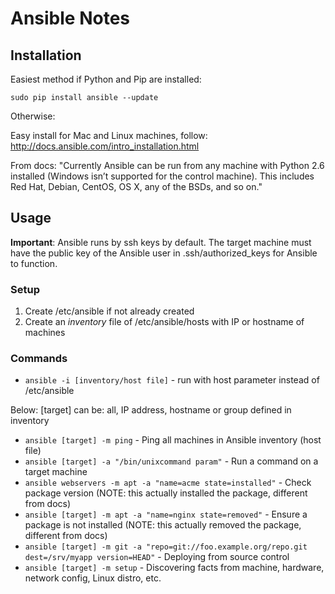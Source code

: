 # Ansible Notes

## Installation

Easiest method if Python and Pip are installed:

```
sudo pip install ansible --update
```
Otherwise:

Easy install for Mac and Linux machines, follow: http://docs.ansible.com/intro_installation.html

From docs:  "Currently Ansible can be run from any machine with Python 2.6 installed (Windows isn’t supported for the control machine). This includes Red Hat, Debian, CentOS, OS X, any of the BSDs, and so on."

## Usage

**Important**:  Ansible runs by ssh keys by default.  The target machine must have the public key of the Ansible user in .ssh/authorized_keys for Ansible to function.

### Setup

1. Create /etc/ansible if not already created
2. Create an *inventory* file of /etc/ansible/hosts with IP or hostname of machines

### Commands

- ```ansible -i [inventory/host file]``` - run with host parameter instead of /etc/ansible

Below: [target] can be: all, IP address, hostname or group defined in inventory

- ```ansible [target] -m ping``` - Ping all machines in Ansible inventory (host file)
- ```ansible [target] -a "/bin/unixcommand param"``` - Run a command on a target machine
- ```ansible webservers -m apt -a "name=acme state=installed"``` - Check package version (NOTE: this actually installed the package, different from docs)
- ```ansible [target] -m apt -a "name=nginx state=removed"``` - Ensure a package is not installed  (NOTE: this actually removed the package, different from docs)
- ```ansible [target] -m git -a "repo=git://foo.example.org/repo.git dest=/srv/myapp version=HEAD"``` - Deploying from source control
- ```ansible [target] -m setup``` - Discovering facts from machine, hardware, network config, Linux distro, etc.